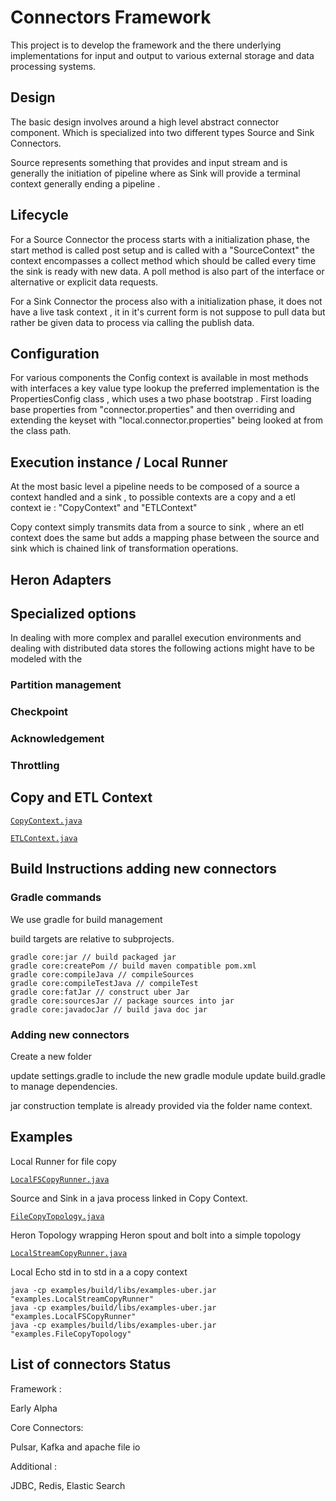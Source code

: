 
# Connectors Framework

This project is to develop the framework and the there underlying implementations for input and output to various external storage and data processing systems.

## Design

The basic design involves around a high level abstract connector component.
Which is specialized into two different types Source and Sink Connectors.

Source represents something that provides and input stream and is generally the initiation of pipeline where as Sink will provide a terminal context generally ending a pipeline .


## Lifecycle

For a Source Connector the process starts with a initialization phase, the start method is called post setup and is called with a 
"SourceContext" the context encompasses a collect method which should be called every time the sink is ready with new data. 
A poll method is also part of the interface or alternative or explicit data requests.


For a Sink Connector the process also with a initialization phase, it does not have a live task context , it in it's current form is not suppose to pull data but rather be given data to process via calling the publish data.


## Configuration

For various components the Config context is available in most methods with interfaces a key value type lookup the preferred implementation is the PropertiesConfig class , which uses a two phase bootstrap . First loading base properties from "connector.properties" and then overriding and extending the keyset with "local.connector.properties" being looked at from the class path.


## Execution instance / Local Runner

At the most basic level a pipeline needs to be composed of a source a context handled and a sink , to possible contexts are a copy and a etl context ie : "CopyContext" and "ETLContext"

Copy context simply transmits data from a source to sink , where an etl context does the same but adds a mapping phase between the source and sink which is chained link of transformation operations.


## Heron Adapters


## Specialized options

In dealing with more complex and parallel execution environments and dealing with distributed data stores the following actions might have to be modeled with the 


### Partition management

### Checkpoint

### Acknowledgement

### Throttling



## Copy and ETL Context


[`CopyContext.java`](core/src/main/java/com/streamlio/context/CopyContext.java)

[`ETLContext.java`](core/src/main/java/com/streamlio/context/ETLContext.java)


## Build Instructions adding new connectors

### Gradle commands

We use gradle for build management

build targets are relative to subprojects.

```
gradle core:jar // build packaged jar
gradle core:createPom // build maven compatible pom.xml
gradle core:compileJava // compileSources
gradle core:compileTestJava // compileTest
gradle core:fatJar // construct uber Jar
gradle core:sourcesJar // package sources into jar
gradle core:javadocJar // build java doc jar
```

### Adding new connectors

Create a new folder

update settings.gradle to include the new gradle module
update build.gradle to manage dependencies.

jar construction template is already provided via the folder name context.


## Examples

Local Runner for file copy

[`LocalFSCopyRunner.java`](examples/src/main/java/examples/LocalFSCopyRunner.java)

Source and Sink in a java process linked in Copy Context.

[`FileCopyTopology.java`](examples/src/main/java/examples/FileCopyTopology.java)

Heron Topology wrapping Heron spout and bolt into a simple topology

[`LocalStreamCopyRunner.java`](examples/src/main/java/examples/LocalStreamCopyRunner.java)

Local Echo std in to std in a a copy context

```
java -cp examples/build/libs/examples-uber.jar "examples.LocalStreamCopyRunner"
java -cp examples/build/libs/examples-uber.jar "examples.LocalFSCopyRunner"
java -cp examples/build/libs/examples-uber.jar "examples.FileCopyTopology"
```


## List of connectors Status

Framework :

Early Alpha

Core Connectors:

Pulsar, Kafka and apache file io


Additional :

JDBC, Redis, Elastic Search





 





